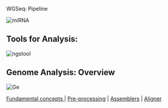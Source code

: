    WGSeq: Pipeline

  ![miRNA](https://user-images.githubusercontent.com/97247515/149810739-f0eaa3eb-6430-4538-8235-e82af3e912f5.jpg)
  
 
## **Tools for** Analysis:
![ngstool](https://user-images.githubusercontent.com/97247515/155968414-0872cb0c-828b-4888-8e30-1d311b1d7da2.png)
## Genome Analysis: Overview
![Ge](https://user-images.githubusercontent.com/97247515/149814959-ca477ac1-1884-486f-8110-9215448cdb3e.png)

[Fundamental concepts ](https://github.com/Mahendra687/Fundamental-concepts/blob/main/README.md) |
[Pre-processing](https://github.com/Mahendra687/Pre-processing/blob/main/README.md) | [Assemblers](https://en.wikipedia.org/wiki/De_novo_sequence_assemblers) | [Aligner](https://en.wikipedia.org/wiki/Bowtie_(sequence_analysis))

